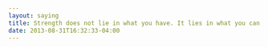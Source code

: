 ```yaml
---
layout: saying
title: Strength does not lie in what you have. It lies in what you can give
date: 2013-08-31T16:32:33-04:00
---
```

